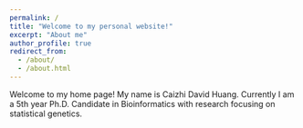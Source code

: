 ```yaml
---
permalink: /
title: "Welcome to my personal website!"
excerpt: "About me"
author_profile: true
redirect_from: 
  - /about/
  - /about.html
---
```


Welcome to my home page! My name is Caizhi David Huang. Currently I am a 5th year Ph.D. Candidate in Bioinformatics with research focusing on statistical genetics. 


